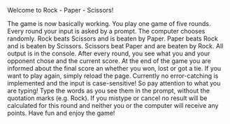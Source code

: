Welcome to Rock - Paper - Scissors!

The game is now basically working. You play one game of five rounds.
Every round your input is asked by a prompt. The computer chooses randomly.
Rock beats Scissors and is beaten by Paper.
Paper beats Rock and is beaten by Scissors.
Scissors beat Paper and are beaten by Rock.
All output is in the console. 
After every round, you see what you and your opponent chose and the current score.
At the end of the game you are informed about the final score an whether you won,
lost or got a tie.
If you want to play again, simply reload the page.
Currently no error-catching is implemented and the input is case-sensitive! So pay
attention to what you are typing! Type the words as you see them in the prompt, without
the quotation marks (e.g. Rock). If you mistype or cancel no result will be calculated
for this round and neither you or the computer will receive any points.
Have fun and enjoy the game!